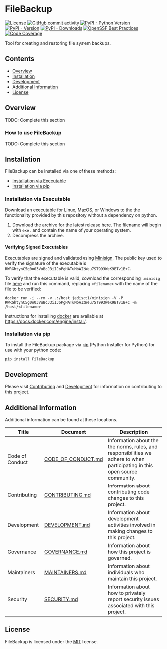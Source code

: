 # FileBackup

<!-- BEGIN: Exclude Package -->
[![License](https://img.shields.io/github/license/davidbrownell/FileBackup?color=dark-green)](https://github.com/davidbrownell/FileBackup/blob/master/LICENSE.txt)
[![GitHub commit activity](https://img.shields.io/github/commit-activity/y/davidbrownell/FileBackup?color=dark-green)](https://github.com/davidbrownell/FileBackup/commits/main/)
[![PyPI - Python Version](https://img.shields.io/pypi/pyversions/FileBackup?color=dark-green)](https://pypi.org/project/FileBackup/)
[![PyPI - Version](https://img.shields.io/pypi/v/FileBackup?color=dark-green)](https://pypi.org/project/FileBackup/)
[![PyPI - Downloads](https://img.shields.io/pypi/dm/filebackup)](https://pypistats.org/packages/filebackup)
[![OpenSSF Best Practices](https://www.bestpractices.dev/projects/9069/badge)](https://www.bestpractices.dev/projects/9069)
[![Code Coverage](https://img.shields.io/endpoint?url=https://gist.githubusercontent.com/davidbrownell/f15146b1b8fdc0a5d45ac0eb786a84f7/raw/FileBackup_coverage.json)](https://github.com/davidbrownell/FileBackup/actions)
<!-- END: Exclude Package -->

Tool for creating and restoring file system backups.

<!-- BEGIN: Exclude Package -->
## Contents
- [Overview](#overview)
- [Installation](#installation)
- [Development](#development)
- [Additional Information](#additional-information)
- [License](#license)
<!-- END: Exclude Package -->

## Overview
TODO: Complete this section

### How to use FileBackup
TODO: Complete this section

<!-- BEGIN: Exclude Package -->
## Installation
FileBackup can be installed via one of these methods:

- [Installation via Executable](#installation-via-executable)
- [Installation via pip](#installation-via-pip)

### Installation via Executable
Download an executable for Linux, MacOS, or Windows to the the functionality provided by this repository without a dependency on python.

1. Download the archive for the latest release [here](https://github.com/davidbrownell/FileBackup/releases/latest). The filename will begin with `exe.` and contain the name of your operating system.
2. Decompress the archive.

#### Verifying Signed Executables
Executables are signed and validated using [Minisign](https://jedisct1.github.io/minisign/). The public key used to verify the signature of the executable is `RWRGhtynC5g0o03VuBcJ3iIJoPgHATuMbAI2Weu7ST993WeK9BTv1B+C`.

To verify that the executable is valid, download the corresponding `.minisig` file [here](https://github.com/davidbrownell/FileBackup/releases/latest) and run this command, replacing `<filename>` with the name of the file to be verified:

`docker run -i --rm -v .:/host jedisct1/minisign -V -P RWRGhtynC5g0o03VuBcJ3iIJoPgHATuMbAI2Weu7ST993WeK9BTv1B+C -m /host/<filename>`

Instructions for installing [docker](https://docker.com) are available at https://docs.docker.com/engine/install/.

### Installation via pip
To install the FileBackup package via [pip](https://pip.pypa.io/en/stable/) (Python Installer for Python) for use with your python code:

`pip install FileBackup`


## Development
Please visit [Contributing](https://github.com/davidbrownell/FileBackup/blob/main/CONTRIBUTING.md) and [Development](https://github.com/davidbrownell/FileBackup/blob/main/DEVELOPMENT.md) for information on contributing to this project.
<!-- END: Exclude Package -->

## Additional Information
Additional information can be found at these locations.

| Title | Document | Description |
| --- | --- | --- |
| Code of Conduct | [CODE_OF_CONDUCT.md](https://github.com/davidbrownell/FileBackup/blob/main/CODE_OF_CONDUCT.md) | Information about the the norms, rules, and responsibilities we adhere to when participating in this open source community. |
| Contributing | [CONTRIBUTING.md](https://github.com/davidbrownell/FileBackup/blob/main/CONTRIBUTING.md) | Information about contributing code changes to this project. |
| Development | [DEVELOPMENT.md](https://github.com/davidbrownell/FileBackup/blob/main/DEVELOPMENT.md) | Information about development activities involved in making changes to this project. |
| Governance | [GOVERNANCE.md](https://github.com/davidbrownell/FileBackup/blob/main/GOVERNANCE.md) | Information about how this project is governed. |
| Maintainers | [MAINTAINERS.md](https://github.com/davidbrownell/FileBackup/blob/main/MAINTAINERS.md) | Information about individuals who maintain this project. |
| Security | [SECURITY.md](https://github.com/davidbrownell/FileBackup/blob/main/SECURITY.md) | Information about how to privately report security issues associated with this project. |

## License

FileBackup is licensed under the <a href="https://choosealicense.com/licenses/mit/" target="_blank">MIT</a> license.

